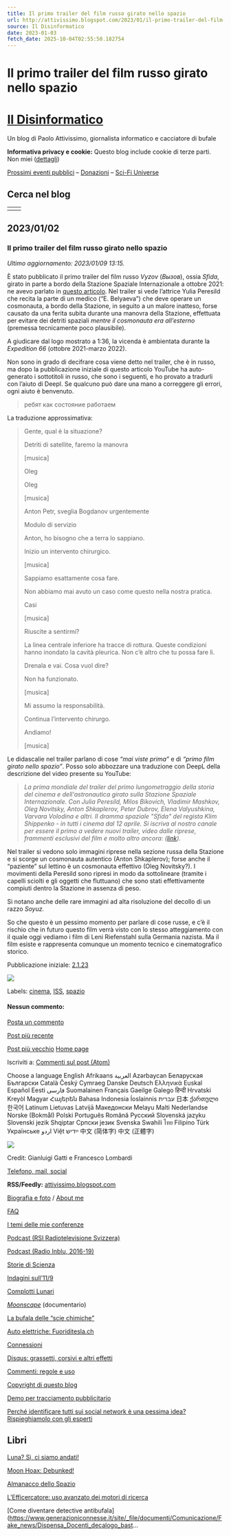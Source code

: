 ```yaml
---
title: Il primo trailer del film russo girato nello spazio
url: http://attivissimo.blogspot.com/2023/01/il-primo-trailer-del-film-russo-girato.html
source: Il Disinformatico
date: 2023-01-03
fetch_date: 2025-10-04T02:55:50.182754
---
```


# Il primo trailer del film russo girato nello spazio

# [Il Disinformatico](https://attivissimo.blogspot.com/)

Un blog di Paolo Attivissimo, giornalista informatico e cacciatore di bufale

**Informativa privacy e cookie:** Questo blog include cookie di terze parti. Non miei ([dettagli](https://tinyurl.com/2p9apfu5))

[Prossimi eventi pubblici](https://attivissimo.me/disinformaticalendario/prossimi/) – [Donazioni](https://attivissimo.me/donazioni/) – [Sci-Fi Universe](https://scifiuniverse.it)

## Cerca nel blog

|  |  |
| --- | --- |
|  |  |

## 2023/01/02

### Il primo trailer del film russo girato nello spazio

*Ultimo aggiornamento: 2023/01/09 13:15.*

È stato pubblicato il primo trailer del film russo
*Vyzov*
(*Вызов*), ossia *Sfida*, girato in parte a bordo della Stazione Spaziale
Internazionale a ottobre 2021: ne avevo parlato in
[questo articolo](https://attivissimo.blogspot.com/2022/11/che-fine-ha-fatto-il-film-russo-girato.html). Nel trailer si vede l’attrice Yulia Peresild che recita la parte di un
medico (“E. Belyaeva”) che deve operare un cosmonauta, a bordo della Stazione,
in seguito a un malore inatteso, forse causato da una ferita subita durante
una manovra della Stazione, effettuata per evitare dei detriti spaziali
*mentre il cosmonauta era all’esterno* (premessa tecnicamente poco
plausibile).

A giudicare dal logo mostrato a 1:36, la vicenda è ambientata durante la
*Expedition 66* (ottobre 2021-marzo 2022).

Non sono in grado di decifrare cosa viene detto nel trailer, che è in russo,
ma dopo la pubblicazione iniziale di questo articolo YouTube ha auto-generato
i sottotitoli in russo, che sono i seguenti, e ho provato a tradurli con
l’aiuto di Deepl. Se qualcuno può dare una mano a correggere gli errori, ogni
aiuto è benvenuto.

> ребят как состояние работаем

La traduzione approssimativa:

> Gente, qual è la situazione?
>
> Detriti di satellite, faremo la
> manovra
>
> [musica]
>
> Oleg
>
> Oleg
>
> [musica]
>
> Anton
> Petr, sveglia Bogdanov urgentemente
>
> Modulo di servizio
>
> Anton,
> ho bisogno che a terra lo sappiano.
>
> Inizio un intervento
> chirurgico.
>
> [musica]
>
> Sappiamo esattamente cosa
> fare.
>
> Non abbiamo mai avuto un caso come questo nella nostra
> pratica.
>
> Casi
>
> [musica]
>
> Riuscite a
> sentirmi?
>
> La linea centrale inferiore ha tracce di rottura.
> Queste condizioni hanno inondato la cavità pleurica. Non c’è altro che tu
> possa fare lì.
>
> Drenala e vai. Cosa vuol dire?
>
> Non ha funzionato.
>
> [musica]
>
> Mi assumo la
> responsabilità.
>
> Continua l’intervento chirurgo.
>
> Andiamo!
>
> [musica]

Le didascalie nel trailer parlano di cose *“mai viste prima”* e di
*“primo film girato nello spazio”*. Posso solo abbozzare una traduzione
con DeepL della descrizione del video presente su YouTube:

> *La prima mondiale del trailer del primo lungometraggio della storia del
> cinema e dell'astronautica girato sulla Stazione Spaziale Internazionale.
> Con Julia Peresild, Milos Bikovich, Vladimir Mashkov, Oleg Novitsky, Anton
> Shkaplerov, Peter Dubrov, Elena Valyushkina, Varvara Volodina e altri. Il
> dramma spaziale "Sfida" del regista Klim Shippenko - in tutti i cinema dal
> 12 aprile. Si iscriva al nostro canale per essere il primo a vedere nuovi
> trailer, video dalle riprese, frammenti esclusivi del film e molto altro
> ancora: ([link](https://www.youtube.com/c/centralpartnership)).*

Nel trailer si vedono solo immagini riprese nella sezione russa della Stazione
e si scorge un cosmonauta autentico (Anton Shkaplerov); forse anche il
“paziente” sul lettino è un cosmonauta effettivo (Oleg Novitsky?). I movimenti
della Peresild sono ripresi in modo da sottolineare (tramite i capelli sciolti
e gli oggetti che fluttuano) che sono stati effettivamente compiuti dentro la
Stazione in assenza di peso.

Si notano anche delle rare immagini ad alta risoluzione del decollo di un
razzo *Soyuz.*

So che questo è un pessimo momento per parlare di cose russe, e c’è il rischio
che in futuro questo film verrà visto con lo stesso atteggiamento con il quale
oggi vediamo i film di Leni Riefenstahl sulla Germania nazista. Ma il film
esiste e rappresenta comunque un momento tecnico e cinematografico storico.

Pubblicazione iniziale:
[2.1.23](https://attivissimo.blogspot.com/2023/01/il-primo-trailer-del-film-russo-girato.html "permanent link")

[![](https://resources.blogblog.com/img/icon18_email.gif)](https://www.blogger.com/email-post/7421441/7467197544901032529 "Post per email")

Labels:
[cinema](https://attivissimo.blogspot.com/search/label/cinema),
[ISS](https://attivissimo.blogspot.com/search/label/ISS),
[spazio](https://attivissimo.blogspot.com/search/label/spazio)

#### Nessun commento:

[Posta un commento](https://www.blogger.com/comment/fullpage/post/7421441/7467197544901032529)

[Post più recente](https://attivissimo.blogspot.com/2023/01/svizzera-cosa-fare-se-la-tv-digitale-di.html "Post più recente")

[Post più vecchio](https://attivissimo.blogspot.com/2023/01/buon-2023-cominciamo-lanno-con-un-po-di.html "Post più vecchio")
[Home page](https://attivissimo.blogspot.com/)

Iscriviti a:
[Commenti sul post (Atom)](https://attivissimo.blogspot.com/feeds/7467197544901032529/comments/default)

Choose a language
English
Afrikaans
العربية
Azərbaycan
Беларуская
Български
Català
Český
Cymraeg
Danske
Deutsch
Ελληνικά
Euskal
Español
Eesti
فارسی
Suomalainen
Français
Gaeilge
Galego
हिन्दी
Hrvatski
Kreyòl
Magyar
Հայերեն
Bahasa Indonesia
Íoslainnis
עברית
日本
ქართული
한국어
Latinum
Lietuvas
Latvijā
Македонски
Melayu
Malti
Nederlandse
Norske (Bokmål)
Polski
Português
Română
Русский
Slovenská jazyku
Slovenski jezik
Shqiptar
Српски језик
Svenska
Swahili
ไทย
Filipino
Türk
Українське
اردو
Việt
ייִדיש
中文 (简体字)
中文 (正體字)

![](https://blogger.googleusercontent.com/img/b/R29vZ2xl/AVvXsEhQ-_-OkaZJxWiZ8HkG3dGC9gbuPA1qB0VDZQ_nOM3eKADHVNjFHFpuxfv0jRYUqMFEy9I7T68WBC4RqG2fgk01IH3SXqiRjKw2b146wtndBtQV-IupobE5YcCFlmXWeIV8sQYgsw/s1600/Cattivissimo-by-francesco-lombardi-gianluigi-gatti.png)

Credit: Gianluigi Gatti
e Francesco Lombardi

[Telefono, mail, social](https://attivissimo.me/contact/)

**RSS/Feedly:** [attivissimo.blogspot.com](https://attivissimo.blogspot.com)

[Biografia e foto](https://attivissimo.me/about/) / [About me](https://attivissimo.me/english-please/about-me/)

[FAQ](https://attivissimo.me/faq/)

[I temi delle mie conferenze](https://attivissimo.me/disinformaticalendario/temi-conferenze/)

[Podcast (RSI Radiotelevisione Svizzera)](https://www.rsi.ch/web/podcast/il-disinformatico/)

[Podcast (Radio Inblu, 2016-19)](https://www.radioinblu.it/category/la-rete-in-3-minuti/)

[Storie di Scienza](https://attivissimo.me/storie-di-scienza/)

[Indagini sull’11/9](https://undicisettembre.blogspot.com)

[Complotti Lunari](https://complottilunari.blogspot.com)

[*Moonscape*](https://moonscapemovie.blogspot.com) (documentario)

[La bufala delle “scie chimiche”](https://sciechimicheinfo.blogspot.com)

[Auto elettriche: Fuoriditesla.ch](https://fuoriditesla.blogspot.com/)

[Connessioni](https://attivissimo.blogspot.com/p/connessioni.html)

[Disqus: grassetti, corsivi e altri effetti](https://attivissimo.blogspot.com/p/come.html)

[Commenti: regole e uso](https://attivissimo.blogspot.com/p/commenti.html)

[Copyright di questo blog](https://attivissimo.blogspot.com/p/copyright.html)

[Demo per tracciamento pubblicitario](https://attivissimo.blogspot.com/p/link-per-demo-tracciamento-pubblicitario.html)

[Perché identificare tutti sui social network è una pessima idea? Rispieghiamolo con gli esperti](https://attivissimo.blogspot.com/2019/11/perche-identificare-tutti-sui-social.html)

## Libri

[Luna? Sì, ci siamo andati!](http://luna1969.info)

[Moon Hoax: Debunked!](https://www.moonhoaxdebunked.com/)

[Almanacco dello Spazio](https://almanaccodellospazio.ch/)

[L’Efficercatore: uso avanzato dei motori di ricerca](https://efficercatore.blogspot.com/)

[Come diventare detective antibufala](https://www.generazioniconnesse.it/site/_file/documenti/Comunicazione/Fake_news/Dispensa_Docenti_decalogo_bast...